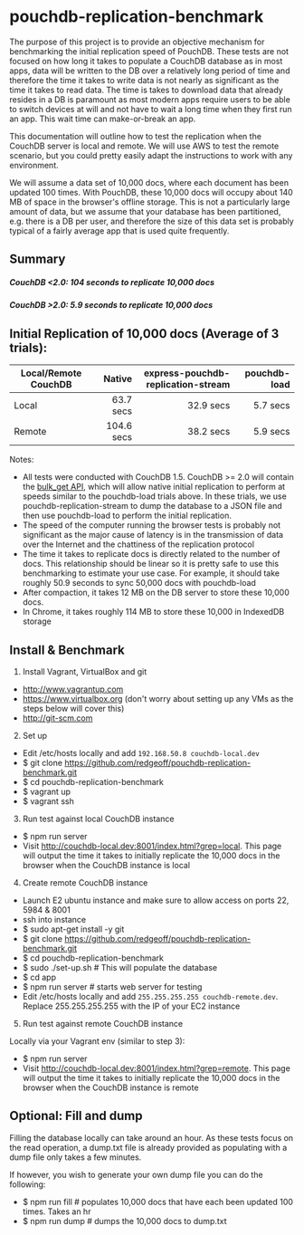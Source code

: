 # pouchdb-replication-benchmark

The purpose of this project is to provide an objective mechanism for benchmarking the initial replication speed of PouchDB. These tests are not focused on how long it takes to populate a CouchDB database as in most apps, data will be written to the DB over a relatively long period of time and therefore the time it takes to write data is not nearly as significant as the time it takes to read data. The time is takes to download data that already resides in a DB is paramount as most modern apps require users to be able to switch devices at will and not have to wait a long time when they first run an app. This wait time can make-or-break an app.

This documentation will outline how to test the replication when the CouchDB server is local and remote. We will use AWS to test the remote scenario, but you could pretty easily adapt the instructions to work with any environment.

We will assume a data set of 10,000 docs, where each document has been updated 100 times. With PouchDB, these 10,000 docs will occupy about 140 MB of space in the browser's offline storage. This is not a particularly large amount of data, but we assume that your database has been partitioned, e.g. there is a DB per user, and therefore the size of this data set is probably typical of a fairly average app that is used quite frequently.


Summary
---

##### CouchDB <2.0: 104 seconds to replicate 10,000 docs
##### CouchDB >2.0: 5.9 seconds to replicate 10,000 docs


Initial Replication of 10,000 docs (Average of 3 trials):
---

| Local/Remote CouchDB | Native      | express-pouchdb-replication-stream  | pouchdb-load  |
| -------------------- | ----------: | ----------------------------------: | ------------: |
| Local                | 63.7 secs   | 32.9 secs                           | 5.7 secs      |
| Remote               | 104.6 secs  | 38.2 secs                           | 5.9 secs      |


Notes:
* All tests were conducted with CouchDB 1.5. CouchDB >= 2.0 will contain the [bulk_get API](https://issues.apache.org/jira/browse/COUCHDB-2310), which will allow native initial replication to perform at speeds similar to the pouchdb-load trials above. In these trials, we use pouchdb-replication-stream to dump the database to a JSON file and then use pouchdb-load to perform the initial replication.
* The speed of the computer running the browser tests is probably not significant as the major cause of latency is in the transmission of data over the Internet and the chattiness of the replication protocol
* The time it takes to replicate docs is directly related to the number of docs. This relationship should be linear so it is pretty safe to use this benchmarking to estimate your use case. For example, it should take roughly 50.9 seconds to sync 50,000 docs with pouchdb-load
* After compaction, it takes 12 MB on the DB server to store these 10,000 docs.
* In Chrome, it takes roughly 114 MB to store these 10,000 in IndexedDB storage


Install & Benchmark
---

1. Install Vagrant, VirtualBox and git

  * http://www.vagrantup.com
  * https://www.virtualbox.org (don't worry about setting up any VMs as the steps below will cover this)
  * http://git-scm.com


2. Set up

 * Edit /etc/hosts locally and add `192.168.50.8 couchdb-local.dev`
 * $ git clone https://github.com/redgeoff/pouchdb-replication-benchmark.git
 * $ cd pouchdb-replication-benchmark
 * $ vagrant up
 * $ vagrant ssh


3. Run test against local CouchDB instance

 * $ npm run server
 * Visit http://couchdb-local.dev:8001/index.html?grep=local. This page will output the time it takes to initially replicate the 10,000 docs in the browser when the CouchDB instance is local


4. Create remote CouchDB instance

 * Launch E2 ubuntu instance and make sure to allow access on ports 22, 5984 & 8001
 * ssh into instance
 * $ sudo apt-get install -y git
 * $ git clone https://github.com/redgeoff/pouchdb-replication-benchmark.git
 * $ cd pouchdb-replication-benchmark
 * $ sudo ./set-up.sh # This will populate the database
 * $ cd app
 * $ npm run server # starts web server for testing
 * Edit /etc/hosts locally and add `255.255.255.255 couchdb-remote.dev`. Replace 255.255.255.255 with the IP of your EC2 instance

5. Run test against remote CouchDB instance

Locally via your Vagrant env (similar to step 3):

 * $ npm run server
 * Visit http://couchdb-local.dev:8001/index.html?grep=remote. This page will output the time it takes to initially replicate the 10,000 docs in the browser when the CouchDB instance is remote


Optional: Fill and dump
---

Filling the database locally can take around an hour. As these tests focus on the read operation, a dump.txt file is already provided as populating with a dump file only takes a few minutes.

If however, you wish to generate your own dump file you can do the following:

 * $ npm run fill # populates 10,000 docs that have each been updated 100 times. Takes an hr
 * $ npm run dump # dumps the 10,000 docs to dump.txt
